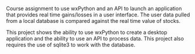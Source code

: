 Course assignment to use wxPython and an API to launch an application that provides real time gains/losses in a user interface. The user data pulled from a local database is compared against the real time value of stocks.

This project shows the ability to use wxPython to create a desktop application and the ability to use an API to process data. This project also requires the use of sqlite3 to work with the database.
